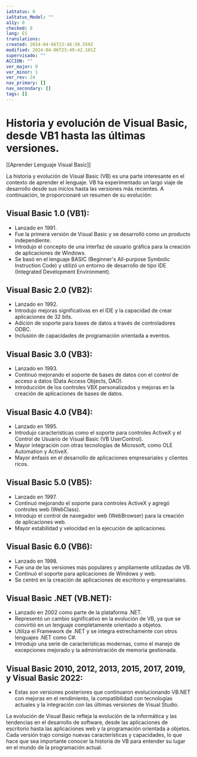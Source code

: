 ```yaml
---
iaStatus: 0
iaStatus_Model: ""
a11y: 0
checked: 0
lang: ES
translations: 
created: 2024-04-06T23:48:59.559Z
modified: 2024-04-06T23:49:42.101Z
supervisado: ""
ACCION: ""
ver_major: 0
ver_minor: 1
ver_rev: 24
nav_primary: []
nav_secondary: []
tags: []
---
```

# Historia y evolución de Visual Basic, desde VB1 hasta las últimas versiones.

[[Aprender Lenguaje Visual Basic]]

La historia y evolución de Visual Basic (VB) es una parte interesante en el contexto de aprender el lenguaje. VB ha experimentado un largo viaje de desarrollo desde sus inicios hasta las versiones más recientes. A continuación, te proporcionaré un resumen de su evolución:

## Visual Basic 1.0 (VB1):

- Lanzado en 1991.
- Fue la primera versión de Visual Basic y se desarrolló como un producto independiente.
- Introdujo el concepto de una interfaz de usuario gráfica para la creación de aplicaciones de Windows.
- Se basó en el lenguaje BASIC (Beginner's All-purpose Symbolic Instruction Code) y utilizó un entorno de desarrollo de tipo IDE (Integrated Development Environment).

## Visual Basic 2.0 (VB2):

- Lanzado en 1992.
- Introdujo mejoras significativas en el IDE y la capacidad de crear aplicaciones de 32 bits.
- Adición de soporte para bases de datos a través de controladores ODBC.
- Inclusión de capacidades de programación orientada a eventos.

## Visual Basic 3.0 (VB3):

- Lanzado en 1993.
- Continuó mejorando el soporte de bases de datos con el control de acceso a datos (Data Access Objects, DAO).
- Introducción de los controles VBX personalizados y mejoras en la creación de aplicaciones de bases de datos.

## Visual Basic 4.0 (VB4):

- Lanzado en 1995.
- Introdujo características como el soporte para controles ActiveX y el Control de Usuario de Visual Basic (VB UserControl).
- Mayor integración con otras tecnologías de Microsoft, como OLE Automation y ActiveX.
- Mayor énfasis en el desarrollo de aplicaciones empresariales y clientes ricos.

## Visual Basic 5.0 (VB5):

- Lanzado en 1997.
- Continuó mejorando el soporte para controles ActiveX y agregó controles web (WebClass).
- Introdujo el control de navegador web (WebBrowser) para la creación de aplicaciones web.
- Mayor estabilidad y velocidad en la ejecución de aplicaciones.

## Visual Basic 6.0 (VB6):

- Lanzado en 1998.
- Fue una de las versiones más populares y ampliamente utilizadas de VB.
- Continuó el soporte para aplicaciones de Windows y web.
- Se centró en la creación de aplicaciones de escritorio y empresariales.

## Visual Basic .NET (VB.NET):

- Lanzado en 2002 como parte de la plataforma .NET.
- Representó un cambio significativo en la evolución de VB, ya que se convirtió en un lenguaje completamente orientado a objetos.
- Utiliza el Framework de .NET y se integra estrechamente con otros lenguajes .NET como C#.
- Introdujo una serie de características modernas, como el manejo de excepciones mejorado y la administración de memoria gestionada.

## Visual Basic 2010, 2012, 2013, 2015, 2017, 2019, y Visual Basic 2022:

- Estas son versiones posteriores que continuaron evolucionando VB.NET con mejoras en el rendimiento, la compatibilidad con tecnologías actuales y la integración con las últimas versiones de Visual Studio.

La evolución de Visual Basic refleja la evolución de la informática y las tendencias en el desarrollo de software, desde las aplicaciones de escritorio hasta las aplicaciones web y la programación orientada a objetos. Cada versión trajo consigo nuevas características y capacidades, lo que hace que sea importante conocer la historia de VB para entender su lugar en el mundo de la programación actual.